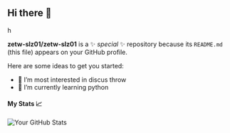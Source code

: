 ## Hi there 👋
h

**zetw-slz01/zetw-slz01** is a ✨ _special_ ✨ repository because its `README.md` (this file) appears on your GitHub profile.

Here are some ideas to get you started:

- 🔭 I’m most interested in discus throw
- 🌱 I’m currently learning python
#### My Stats 📈
![Your GitHub Stats](https://github-readme-stats.vercel.app/api?username=jess&show_icons=true&theme=tokyonight)
